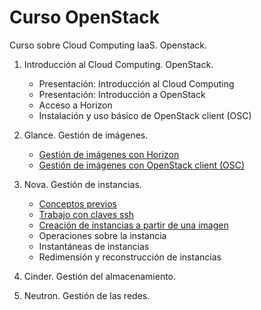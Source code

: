 # Curso OpenStack

Curso sobre Cloud Computing IaaS. Openstack.

1. Introducción al Cloud Computing. OpenStack.
	* Presentación: Introducción al Cloud Computing
    * Presentación: Introducción a OpenStack
    * Acceso a Horizon
    * Instalación y uso básico de OpenStack client (OSC)

2. Glance. Gestión de imágenes.
	* [Gestión de imágenes con Horizon](modulo2/imagen_horizon.md)
	* [Gestión de imágenes con OpenStack client (OSC)](modulo2/imagen_osc.md)
3. Nova. Gestión de instancias.
	* [Conceptos previos](modulo3/conceptos_previos.md)
	* [Trabajo con claves ssh](modulo3/claves_ssh.md)
	* [Creación de instancias a partir de una imagen](modulo3/instancia.md)
	* Operaciones sobre la instancia
	* Instantáneas de instancias
	* Redimensión y reconstrucción de instancias
4. Cinder. Gestión del almacenamiento.
5. Neutron. Gestión de las redes.
